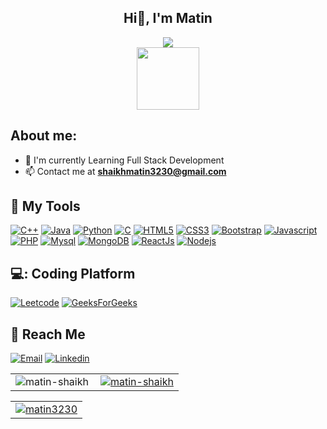 ### <h2 align="center" > Hi👋, I'm Matin </h2>

<div align="center">
  <img  src="https://readme-typing-svg.herokuapp.com/?lines=Web+Developer;Java+Developer;Quick+learner;Self+Motivated;Problem+Solver;&color=teal&center=true" />
</div>

<div id="header" align="center">
  <img src="https://media.giphy.com/media/M9gbBd9nbDrOTu1Mqx/giphy.gif" width="100"/>
</div>


## About me:

- :telescope: I'm currently Learning Full Stack Development
- :mailbox: Contact me at **shaikhmatin3230@gmail.com**

## :toolbox: My Tools


<a href="https://www.w3schools.com/cpp/" target="_blank"> ![C++](https://img.shields.io/badge/C%2B%2B-blue?style=for-the-badge&logo=c%2B%2B&logoColor=white)</a>
<a href="https://www.java.com/en/" target="_blank"> ![Java](https://img.shields.io/badge/Java-F05032?style=for-the-badge&logo=java&logoColor=white)</a>
<a href="https://www.python.org/" target="_blank"> ![Python](https://img.shields.io/badge/Python-339933?style=for-the-badge&logo=python&logoColor=green)</a>
<a href="https://www.w3schools.com/c/" target="_blank"> ![C](https://img.shields.io/badge/C%20Language-purple?style=for-the-badge&logo=c&logoColor=white)</a>
<a href="https://www.w3schools.com/html/" target="_blank"> ![HTML5](https://img.shields.io/badge/html5-%23E34F26.svg?&style=for-the-badge&logo=html5&logoColor=white)</a>
<a href="https://www.w3schools.com/css/" target="_blank"> ![CSS3](https://img.shields.io/badge/css3-%231572B6.svg?&style=for-the-badge&logo=css3&logoColor=white)</a>
<a href="https://getbootstrap.com/" target="_blank"> ![Bootstrap](https://img.shields.io/badge/Bootstrap-8712FB?&style=for-the-badge&logo=bootstrap&logoColor=white)</a>
<a href="https://www.javascript.com/" target="_blank"> ![Javascript](https://img.shields.io/badge/JavaScript-fcdc00?style=for-the-badge&logo=javascript&logoColor=black)</a>
<a href="https://www.java.com/en/" target="_blank"> ![PHP](https://img.shields.io/badge/php-F05032?style=for-the-badge&logo=php&logoColor=white)</a>
<a href="https://www.mysql.com/" target="_blank"> ![Mysql](https://img.shields.io/badge/mysql-blue?style=for-the-badge&logo=mysql&logoColor=black)</a>
<a href="https://www.mongodb.com/" target="_blank"> ![MongoDB](https://img.shields.io/badge/MongoDB-339933?style=for-the-badge&logo=mongodb&logoColor=white)</a>
<a href="https://www.reactjs.org/" target="_blank"> ![ReactJs](https://img.shields.io/badge/react-blue?style=for-the-badge&logo=react&logoColor=black)</a>
<a href="https://nodejs.org/en/" target="_blank"> ![Nodejs](https://img.shields.io/badge/Node.js-339933?style=for-the-badge&logo=nodedotjs&logoColor=white)</a>


## 💻: Coding Platform
<a href="https://leetcode.com/0Matin0/" target="_blank"> ![Leetcode](https://img.shields.io/badge/Leetcode-yellow?style=for-the-badge&logo=leetcode&logoColor=black)</a>
<a href="https://auth.geeksforgeeks.org/user/_matin_/practice" target="_blank"> ![GeeksForGeeks](https://img.shields.io/badge/GeeksForGeeks-white?style=for-the-badge&logo=geeksforgeeks&logoColor=339933)</a>

## :incoming_envelope: Reach Me

<a href="mailto:shaikhmatin3230@gmail.com"> ![Email](https://img.shields.io/badge/Email-red?style=for-the-badge&logo=gmail&logoColor=white)</a>
<a href="https://www.linkedin.com/in/matin-shaikh3230/" target="_blank"> ![Linkedin](https://img.shields.io/badge/LinkedIn-0077B5?style=for-the-badge&logo=linkedin&logoColor=white)</a>


<table  align=center>
  <tr>
    <td align=center>
     <a href="https://github.com/matin3230">
    <img align="left" src="https://github-readme-stats.vercel.app/api/top-langs?username=Matin3230&show_icons=true&layout=compact&locale=en&theme=dark" alt="matin-shaikh" />
  </a>
    </td>
    
  <td align=center> 
    <a href="https://github.com/matin3230/">
    <img align="center" src="https://github-readme-stats.vercel.app/api?username=matin3230&show_icons=true&locale=en&theme=dark" alt="matin-shaikh" />
  </a>
    </td>
   
  </tr>  

</table>


<table align=center>
  <tr>
     <td align=center> 
    <a href="https://github.com/matin3230">
      <img align="center" src="https://github-readme-streak-stats.herokuapp.com/?user=matin3230&layout=compact&theme=dark" alt="matin3230" />
  </a>
        </td>
  </tr>
  </table>
